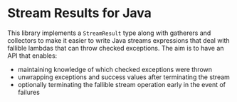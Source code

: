 # Stream Results for Java

This library implements a `StreamResult` type along with gatherers and collectors to make it easier to write Java streams expressions that deal with fallible lambdas that can throw checked exceptions. The aim is to have an API that enables:
- maintaining knowledge of which checked exceptions were thrown
- unwrapping exceptions and success values after terminating the stream
- optionally terminating the fallible stream operation early in the event of failures
